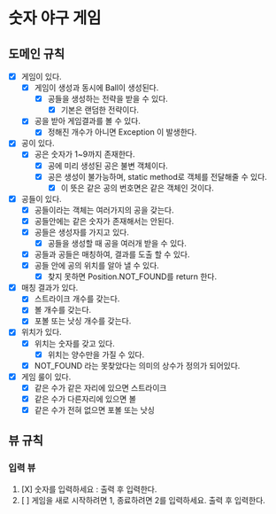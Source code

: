 # 숫자 야구 게임
## 도메인 규칙
- [X] 게임이 있다.
  - [X] 게임이 생성과 동시에 Ball이 생성된다.
    - [X] 공들을 생성하는 전략을 받을 수 있다.
        - [X] 기본은 랜덤한 전략이다.
  - [X] 공을 받아 게임결과를 볼 수 있다.
    - [X] 정해진 개수가 아니면 Exception 이 발생한다.
- [X] 공이 있다. 
    - [X] 공은 숫자가 1~9까지 존재한다.
        - [X] 공에 미리 생성된 공은 불변 객체이다.
        - [X] 공은 생성이 불가능하며, static method로 객체를 전달해줄 수 있다.
            - [X] 이 뜻은 같은 공의 번호면은 같은 객체인 것이다.
- [X] 공들이 있다.
    - [X] 공들이라는 객체는 여러가지의 공을 갖는다.
    - [X] 공들안에는 같은 숫자가 존재해서는 안된다.
    - [X] 공들은 생성자를 가지고 있다.
        - [X] 공들을 생성할 때 공을 여러개 받을 수 있다.
    - [X] 공들과 공들은 매칭하여, 결과를 도출 할 수 있다.
    - [X] 공들 안에 공의 위치를 알아 낼 수 있다.
        - [X] 찾지 못하면 Position.NOT_FOUND를 return 한다.
- [X] 매칭 결과가 있다.
    - [X] 스트라이크 개수를 갖는다.
    - [X] 볼 개수를 갖는다.
    - [X] 포볼 또는 낫싱 개수를 갖는다.
- [X] 위치가 있다.
    - [X] 위치는 숫자를 갖고 있다.
        - [X] 위치는 양수만을 가질 수 있다.
    - [X] NOT_FOUND 라는 못찾았다는 의미의 상수가 정의가 되어있다.
- [X] 게임 룰이 있다.
    - [X] 같은 수가 같은 자리에 있으면 스트라이크
    - [X] 같은 수가 다른자리에 있으면 볼
    - [X] 같은 수가 전혀 없으면 포볼 또는 낫싱
    
## 뷰 규칙
### 입력 뷰
1. [X] 숫자를 입력하세요 : 출력 후 입력한다.
2. [ ] 게임을 새로 시작하려면 1, 종료하려면 2를 입력하세요. 출력 후 입력한다.